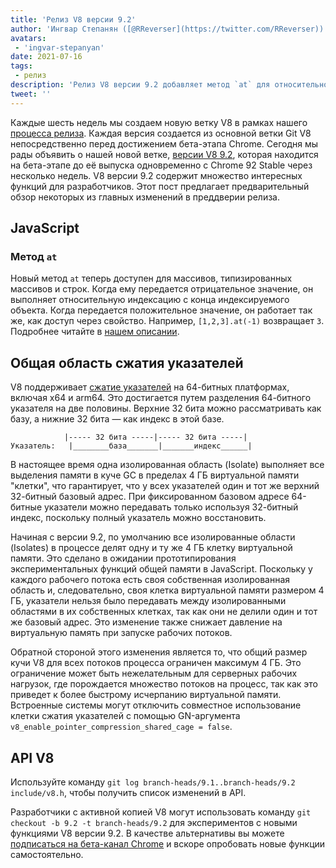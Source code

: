 ```yaml
---
title: 'Релиз V8 версии 9.2'
author: 'Ингвар Степанян ([@RReverser](https://twitter.com/RReverser))'
avatars:
 - 'ingvar-stepanyan'
date: 2021-07-16
tags:
 - релиз
description: 'Релиз V8 версии 9.2 добавляет метод `at` для относительной индексации и улучшения компрессии указателей.'
tweet: ''
---
```

Каждые шесть недель мы создаем новую ветку V8 в рамках нашего [процесса релиза](https://v8.dev/docs/release-process). Каждая версия создается из основной ветки Git V8 непосредственно перед достижением бета-этапа Chrome. Сегодня мы рады объявить о нашей новой ветке, [версии V8 9.2](https://chromium.googlesource.com/v8/v8.git/+log/branch-heads/9.2), которая находится на бета-этапе до её выпуска одновременно с Chrome 92 Stable через несколько недель. V8 версии 9.2 содержит множество интересных функций для разработчиков. Этот пост предлагает предварительный обзор некоторых из главных изменений в преддверии релиза.

<!--truncate-->
## JavaScript

### Метод `at`

Новый метод `at` теперь доступен для массивов, типизированных массивов и строк. Когда ему передается отрицательное значение, он выполняет относительную индексацию с конца индексируемого объекта. Когда передается положительное значение, он работает так же, как доступ через свойство. Например, `[1,2,3].at(-1)` возвращает `3`. Подробнее читайте в [нашем описании](https://v8.dev/features/at-method).

## Общая область сжатия указателей

V8 поддерживает [сжатие указателей](https://v8.dev/blog/pointer-compression) на 64-битных платформах, включая x64 и arm64. Это достигается путем разделения 64-битного указателя на две половины. Верхние 32 бита можно рассматривать как базу, а нижние 32 бита — как индекс в этой базе.

```
            |----- 32 бита -----|----- 32 бита -----|
Указатель:   |________база_______|_______индекс______|
```

В настоящее время одна изолированная область (Isolate) выполняет все выделения памяти в куче GC в пределах 4 ГБ виртуальной памяти "клетки", что гарантирует, что у всех указателей один и тот же верхний 32-битный базовый адрес. При фиксированном базовом адресе 64-битные указатели можно передавать только используя 32-битный индекс, поскольку полный указатель можно восстановить.

Начиная с версии 9.2, по умолчанию все изолированные области (Isolates) в процессе делят одну и ту же 4 ГБ клетку виртуальной памяти. Это сделано в ожидании прототипирования экспериментальных функций общей памяти в JavaScript. Поскольку у каждого рабочего потока есть своя собственная изолированная область и, следовательно, своя клетка виртуальной памяти размером 4 ГБ, указатели нельзя было передавать между изолированными областями в их собственных клетках, так как они не делили один и тот же базовый адрес. Это изменение также снижает давление на виртуальную память при запуске рабочих потоков.

Обратной стороной этого изменения является то, что общий размер кучи V8 для всех потоков процесса ограничен максимум 4 ГБ. Это ограничение может быть нежелательным для серверных рабочих нагрузок, где порождается множество потоков на процесс, так как это приведет к более быстрому исчерпанию виртуальной памяти. Встроенные системы могут отключить совместное использование клетки сжатия указателей с помощью GN-аргумента `v8_enable_pointer_compression_shared_cage = false`.

## API V8

Используйте команду `git log branch-heads/9.1..branch-heads/9.2 include/v8.h`, чтобы получить список изменений в API.

Разработчики с активной копией V8 могут использовать команду `git checkout -b 9.2 -t branch-heads/9.2` для экспериментов с новыми функциями V8 версии 9.2. В качестве альтернативы вы можете [подписаться на бета-канал Chrome](https://www.google.com/chrome/browser/beta.html) и вскоре опробовать новые функции самостоятельно.

